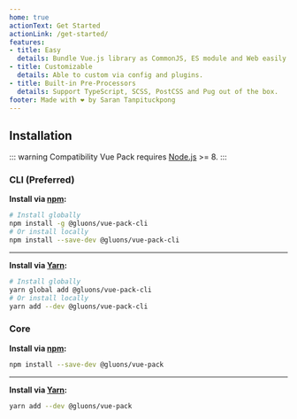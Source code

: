 ```yaml
---
home: true
actionText: Get Started
actionLink: /get-started/
features:
- title: Easy
  details: Bundle Vue.js library as CommonJS, ES module and Web easily.
- title: Customizable
  details: Able to custom via config and plugins.
- title: Built-in Pre-Processors
  details: Support TypeScript, SCSS, PostCSS and Pug out of the box.
footer: Made with ❤️ by Saran Tanpituckpong
---
```


<HomeNote/>

## Installation

::: warning Compatibility
Vue Pack requires [Node.js](https://nodejs.org/) >= 8.
:::

### CLI (Preferred)

**Install via [npm](https://www.npmjs.com/):**

```bash
# Install globally
npm install -g @gluons/vue-pack-cli
# Or install locally
npm install --save-dev @gluons/vue-pack-cli
```

---

**Install via [Yarn](https://yarnpkg.com/):**

```bash
# Install globally
yarn global add @gluons/vue-pack-cli
# Or install locally
yarn add --dev @gluons/vue-pack-cli
```

### Core

**Install via [npm](https://www.npmjs.com/):**

```bash
npm install --save-dev @gluons/vue-pack
```

---

**Install via [Yarn](https://yarnpkg.com/):**

```bash
yarn add --dev @gluons/vue-pack
```
